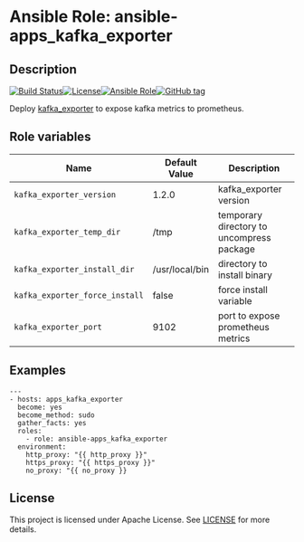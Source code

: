 # Ansible Role: ansible-apps_kafka_exporter

## Description

[![Build Status](https://travis-ci.com/lotusnoir/ansible-apps_kafka_exporter.svg?branch=master)](https://travis-ci.com/lotusnoir/ansible-apps_kafka_exporter)[![License](https://img.shields.io/badge/license-MIT%20License-brightgreen.svg)](https://opensource.org/licenses/MIT)[![Ansible Role](https://img.shields.io/badge/ansible%20role-apps__kafka_exporter-blue)](https://galaxy.ansible.com/lotusnoir/ansible-apps_kafka_exporter/)[![GitHub tag](https://img.shields.io/badge/version-latest-blue)](https://github.com/lotusnoir/ansible-apps_kafka_exporter/tags)

Deploy [kafka_exporter](https://github.com/danielqsj/kafka_exporter/) to expose kafka metrics to prometheus.

## Role variables

| Name           | Default Value | Description                        |
| -------------- | ------------- | -----------------------------------|
| `kafka_exporter_version` | 1.2.0 | kafka_exporter version |
| `kafka_exporter_temp_dir` | /tmp | temporary directory to uncompress package |
| `kafka_exporter_install_dir` | /usr/local/bin | directory to install binary |
| `kafka_exporter_force_install` | false | force install variable |
| `kafka_exporter_port` | 9102 | port to expose prometheus metrics |

## Examples

	---
	- hosts: apps_kafka_exporter
	  become: yes
	  become_method: sudo
	  gather_facts: yes
	  roles:
	    - role: ansible-apps_kafka_exporter
	  environment: 
	    http_proxy: "{{ http_proxy }}"
	    https_proxy: "{{ https_proxy }}"
	    no_proxy: "{{ no_proxy }}

## License

This project is licensed under Apache License. See [LICENSE](/LICENSE) for more details.
